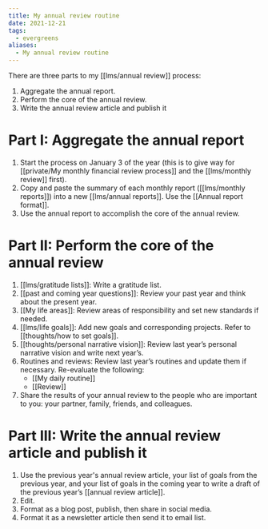 ```yaml
---
title: My annual review routine
date: 2021-12-21
tags:
  - evergreens
aliases:
  - My annual review routine
---
```

There are three parts to my [[lms/annual review]] process:

1. Aggregate the annual report.
2. Perform the core of the annual review.
3. Write the annual review article and publish it

# Part I: Aggregate the annual report

1. Start the process on January 3 of the year (this is to give way for [[private/My monthly financial review process]] and the [[lms/monthly review]] first).
2. Copy and paste the summary of each monthly report ([[lms/monthly reports]]) into a new [[lms/annual reports]]. Use the [[Annual report format]].
3. Use the annual report to accomplish the core of the annual review.

# Part II: Perform the core of the annual review

1. [[lms/gratitude lists]]: Write a gratitude list.
2. [[past and coming year questions]]: Review your past year and think about the present year.
3. [[My life areas]]: Review areas of responsibility and set new standards if needed.
4. [[lms/life goals]]: Add new goals and corresponding projects. Refer to [[thoughts/how to set goals]].
4. [[thoughts/personal narrative vision]]: Review last year’s personal narrative vision and write next year’s.
5. Routines and reviews: Review last year’s routines and update them if necessary. Re-evaluate the following:
	- [[My daily routine]]
	- [[Review]]
7. Share the results of your annual review to the people who are important to you: your partner, family, friends, and colleagues.

# Part III: Write the annual review article and publish it

1. Use the previous year's annual review article, your list of goals from the previous year, and your list of goals in the coming year to write a draft of the previous year’s [[annual review article]].
2. Edit.
3. Format as a blog post, publish, then share in social media.
4. Format it as a newsletter article then send it to email list.